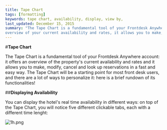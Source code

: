 ```yaml
---
title: Tape Chart
tags: [formatting]
keywords: tape chart, availability, display, view by,
last_updated: December 15, 2015
summary: "The Tape Chart is a fundamental tool of your Frontdesk Anywhere account: it offers an
overview of your current availability and rates, it allows you to make, modify and cancel reservations in a fast and easy way, it offers a quick guest look up."
---
```


#**Tape Chart**  

The Tape Chart is a fundamental tool of your Frontdesk Anywhere account: it offers an overview of the property's current availability and rates and it allows you to make, modify, cancel and look up reservations in a fast and easy way. The Tape Chart will be a starting point for most front desk users, and there are a lot of ways to personalize it: here is a brief rundown of its functionalities!  


##**Displaying Availability**  

You can display the hotel's real time availability in different ways: on top of the Tape Chart, you will notice five different clickable tabs, each with a different time lenght:  

![1h.png]({{site.baseurl}}/images/1h.png)

